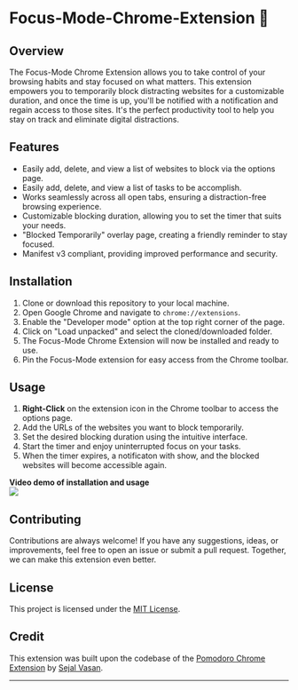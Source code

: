 # Focus-Mode-Chrome-Extension 🤫

## Overview

The Focus-Mode Chrome Extension allows you to take control of your browsing habits and stay focused on what matters. This extension empowers you to temporarily block distracting websites for a customizable duration, and once the time is up, you'll be notified with a notification and regain access to those sites. It's the perfect productivity tool to help you stay on track and eliminate digital distractions.

## Features

- Easily add, delete, and view a list of websites to block via the options page.
- Easily add, delete, and view a list of tasks to be accomplish.
- Works seamlessly across all open tabs, ensuring a distraction-free browsing experience.
- Customizable blocking duration, allowing you to set the timer that suits your needs.
- "Blocked Temporarily" overlay page, creating a friendly reminder to stay focused.
- Manifest v3 compliant, providing improved performance and security.

## Installation

1. Clone or download this repository to your local machine.
2. Open Google Chrome and navigate to `chrome://extensions`.
3. Enable the "Developer mode" option at the top right corner of the page.
4. Click on "Load unpacked" and select the cloned/downloaded folder.
5. The Focus-Mode Chrome Extension will now be installed and ready to use.
6. Pin the Focus-Mode extension for easy access from the Chrome toolbar.

## Usage

1. **Right-Click** on the extension icon in the Chrome toolbar to access the options page.
2. Add the URLs of the websites you want to block temporarily.
3. Set the desired blocking duration using the intuitive interface.
4. Start the timer and enjoy uninterrupted focus on your tasks.
5. When the timer expires, a notificaton with show, and the blocked websites will become accessible again.


**Video demo of installation and usage**  
[![](https://markdown-videos.deta.dev/youtube/l-B0qQyNxiU)](https://youtu.be/l-B0qQyNxiU)  

## Contributing

Contributions are always welcome! If you have any suggestions, ideas, or improvements, feel free to open an issue or submit a pull request. Together, we can make this extension even better.

## License

This project is licensed under the [MIT License](LICENSE).

## Credit

This extension was built upon the codebase of the [Pomodoro Chrome Extension](https://github.com/sejalvasan/Pomodoro-Chrome-Extension) by [Sejal Vasan](https://github.com/sejalvasan).


---
